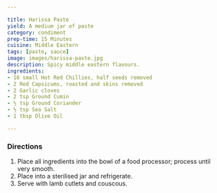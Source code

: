 ```yaml
---

title: Harissa Paste
yield: A medium jar of paste
category: condiment
prep-time: 15 Minutes
cuisine: Middle Eastern
tags: [paste, sauce]
image: images/harissa-paste.jpg
description: Spicy middle eastern flavours.
ingredients:
- 10 small Hot Red Chillies, half seeds removed
- 2 Red Capsicums, roasted and skins removed
- 2 Garlic cloves
- 2 tsp Ground Cumin
- ½ tsp Ground Coriander
- ½ tsp Sea Salt
- 1 tbsp Olive Oil

---
```


### Directions

1. Place all ingredients into the bowl of a food processor; process until very smooth.
2. Place into a sterilised jar and refrigerate.
3. Serve with lamb cutlets and couscous.
